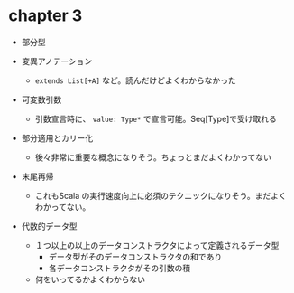 
# chapter 3

 - 部分型

 - 変異アノテーション
   - ``extends List[+A]`` など。読んだけどよくわからなかった

 - 可変数引数
   - 引数宣言時に、 ``value: Type*`` で宣言可能。Seq[Type]で受け取れる

 - 部分適用とカリー化
   - 後々非常に重要な概念になりそう。ちょっとまだよくわかってない

 - 末尾再帰
   - これもScala の実行速度向上に必須のテクニックになりそう。まだよくわかってない。

 - 代数的データ型
   - １つ以上の以上のデータコンストラクタによって定義されるデータ型
     - データ型がそのデータコンストラクタの和であり
     - 各データコンストラクタがその引数の積
   - 何をいってるかよくわからない
